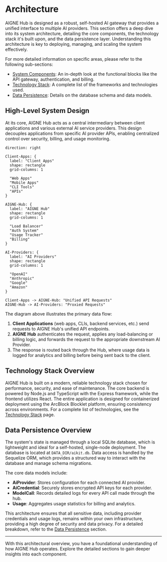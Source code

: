# Architecture

AIGNE Hub is designed as a robust, self-hosted AI gateway that provides a unified interface to multiple AI providers. This section offers a deep dive into its system architecture, detailing the core components, the technology stack it's built upon, and the data persistence layer. Understanding this architecture is key to deploying, managing, and scaling the system effectively.

For more detailed information on specific areas, please refer to the following sub-sections:
- [System Components](./architecture-system-components.md): An in-depth look at the functional blocks like the API gateway, authentication, and billing.
- [Technology Stack](./architecture-technology-stack.md): A complete list of the frameworks and technologies used.
- [Data Persistence](./architecture-data-persistence.md): Details on the database schema and data models.

## High-Level System Design

At its core, AIGNE Hub acts as a central intermediary between client applications and various external AI service providers. This design decouples applications from specific AI provider APIs, enabling centralized control over security, billing, and usage monitoring.

```d2
direction: right

Client-Apps: {
  label: "Client Apps"
  shape: rectangle
  grid-columns: 1

  "Web Apps"
  "Mobile Apps"
  "CLI Tools"
  "APIs"
}

AIGNE-Hub: {
  label: "AIGNE Hub"
  shape: rectangle
  grid-columns: 1

  "Load Balancer"
  "Auth System"
  "Usage Tracker"
  "Billing"
}

AI-Providers: {
  label: "AI Providers"
  shape: rectangle
  grid-columns: 1

  "OpenAI"
  "Anthropic"
  "Google"
  "Amazon"
}

Client-Apps -> AIGNE-Hub: "Unified API Requests"
AIGNE-Hub -> AI-Providers: "Proxied Requests"
```

The diagram above illustrates the primary data flow:
1.  **Client Applications** (web apps, CLIs, backend services, etc.) send requests to AIGNE Hub's unified API endpoints.
2.  **AIGNE Hub** authenticates the request, applies any load-balancing or billing logic, and forwards the request to the appropriate downstream AI Provider.
3.  The response is routed back through the Hub, where usage data is logged for analytics and billing before being sent back to the client.

## Technology Stack Overview

AIGNE Hub is built on a modern, reliable technology stack chosen for performance, security, and ease of maintenance. The core backend is powered by Node.js and TypeScript with the Express framework, while the frontend utilizes React. The entire application is designed for containerized deployment using the ArcBlock Blocklet platform, ensuring consistency across environments. For a complete list of technologies, see the [Technology Stack](./architecture-technology-stack.md) page.

## Data Persistence Overview

The system's state is managed through a local SQLite database, which is lightweight and ideal for a self-hosted, single-node deployment. The database is located at `DATA_DIR/aikit.db`. Data access is handled by the Sequelize ORM, which provides a structured way to interact with the database and manage schema migrations.

The core data models include:
- **AiProvider**: Stores configuration for each connected AI provider.
- **AiCredential**: Securely stores encrypted API keys for each provider.
- **ModelCall**: Records detailed logs for every API call made through the hub.
- **Usage**: Aggregates usage statistics for billing and analytics.

This architecture ensures that all sensitive data, including provider credentials and usage logs, remains within your own infrastructure, providing a high degree of security and data privacy. For a detailed breakdown, refer to the [Data Persistence](./architecture-data-persistence.md) section.

---

With this architectural overview, you have a foundational understanding of how AIGNE Hub operates. Explore the detailed sections to gain deeper insights into each component.